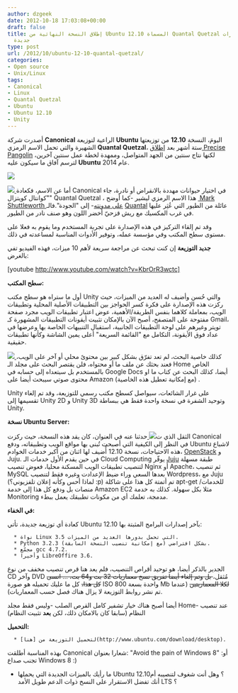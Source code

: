 ```yaml
---
author: dzgeek
date: 2012-10-18 17:03:08+00:00
draft: false
title: إطلاق النسخة النهائية من Ubuntu 12.10 المسماة Quantal Quetzal مُثقلة بميزات
  جديدة
type: post
url: /2012/10/ubuntu-12-10-quantal-quetzal/
categories:
- Open source
- Unix/Linux
tags:
- Canonical
- Linux
- Quantal Quetzal
- Ubuntu
- Ubuntu 12.10
- Unity
---
```


أصدرت شركة **Canonical** الراعية لتوزيعة **Ubuntu** اليومَ، النسخة **12.10** من توزيعتها الشهيرة والتي تحمل الاسم الرمزي **Quantal Quetzal**، ستة أشهر بعد [إطلاق Precise Pangolin](http://www.it-scoop.com/2012/04/ubuntu-12-04-precise-pangolin/) لكنها نتاج سنتين من الجهد المتواصل، وممهدة لخطة عمل سنتين آخرين، لترسم آفاق ما سيكون عليه **Ubuntu** عام 2014.

[![](http://www.it-scoop.com/wp-content/uploads/2012/10/ubuntu-pic-12.10.jpg)
](http://www.it-scoop.com/wp-content/uploads/2012/10/ubuntu-pic-12.10.jpg)

[![](http://www.it-scoop.com/wp-content/uploads/2012/10/Quetzal-150x150.jpg)
](http://www.it-scoop.com/wp-content/uploads/2012/10/Quetzal.jpg)أما عن الاسم، فكعادة Canonical في اختيار حيوانات مهددة بالانقراض أو نادرة، جاء "كوانتال كويتزال" Quantal Quetzal ، هذا الاسم الرمزي ليشير -كما أوضح [ Mark Shuttleworth على مدونته](http://www.markshuttleworth.com/archives/1121)- إلى "الجودة".فالـ [Quantal](http://en.wikipedia.org/wiki/Resplendent_Quetzal) عائلة من الطيور التي عُثِر عليها في غرب المكسيك مع ريش قزحيّ أخضر اللون وهو صنف نادر من الطيور.



وقد تم إلقاء التركيز في هذه الإصدارة على تجربة المستخدم وما يقوم به فعلا على مستوى سطح المكتب وفي مؤسسة عمله، وتوفير الأدوات المناسبة لمساعدته في ذلك.

**جديد التوزيعة** إن كنت تبحث عن مراجعة سريعة لأهم 10 ميزات، فهذه الفيديو تفي بالغرض:

<!-- more -->


[youtube http://www.youtube.com/watch?v=KbrOrR3wctc]


**سطح المكتب:**

أول ما ستراه هو سطح مكتب Unity والتي حُسن وأضيف له العديد من الميزات، حيث ركزت هذه الإصدارة على فكرة كسر الحواجز بين التطبيقات الأصلية المحلية وتطبيقات الويب، بمعاملة كلاهما بنفس الطريقة/الأهمية، عوض اعتبار تطبيقات الويب مجرد صفحة مفتوحة على المتصفح، أصبح الآن بالإمكان تثبيت أيقونات التطبيقات المشهورة كـ Gmail، تويتر وغيرهم على لوحة التطبيقات الجانبية، استقبال التنبيهات الخاصة بها وعرضها في عداد فوق الأيقونة، التكامل مع "القائمة السريعة" أعلى يمين الشاشة وكأنها تطبيقات حقيقية.

[![](http://www.it-scoop.com/wp-content/uploads/2012/10/ubuntu-twitter.jpg)
](http://www.it-scoop.com/wp-content/uploads/2012/10/ubuntu-twitter.jpg)كذلك خاصية البحث، لم تعد تفرّق بشكل كبير بين محتوىً محلي أو آخر على الويب، فعند بحثك عن ملف ما أو محتواه، فلن يقتصر البحث على مجلد الـ Home الخاص بالمستخدم بل سيتعداه إلى حسابه في Google Docs أيضا، كذلك البحث عن كتاب ما او محتوى صوتي سيبحث أيضا على Amazon (مع إمكانية تعطيل هذه الخاصية) .

Unity على غرار الشائعات، سيواصل كسطح مكتب رسمي للتوزيعة، وقد تم إلغاء تقسيمها إلى Unity 2D و Unity 3D وتوحيد الشفرة في نسخة واحدة فقط هي ببساطة Unity.

**نسخة Ubuntu Server:**

الثقل الذي ت[![](http://www.it-scoop.com/wp-content/uploads/2012/10/ubuntu-juju1.png)
](http://www.it-scoop.com/wp-content/uploads/2012/10/ubuntu-juju1.png)حدثنا عنه في العنوان، كان يقد هذه النسخة، حيث ركزت Canonical في النظر إلى الكيفية التي أصبحت تُبنى بها مواقع الويب وتطبيقاته، ودفع Ubuntu لاشباع هذه الاحتياجات، نسخة 12.10 أًضيف لها اثنان من أكبر خدمات الخوادم، [OpenStack](http://www.ubuntu.com/cloud/private-cloud/openstack) و Juju. في حين يقدم الأول خدمات الـ Cloud Computing يوفّر [Juju](https://juju.ubuntu.com/) طبقة مسهلة لتنصيب تطبيقات الويب المسكنة محليا، فعوض تنصيب Nginx أو Apache، ثم تنصيب MySQL بعدها السعي وراء ضيط الإعدادت وغيره فقط لتنصيب Wordpress، مع Juju (لماذا أحس وكأنه إعلان تلفزيوني؟ :p) تم أتمتة كل هذا على شاكلة apt-get للخدمات/منصات بل ودفع كل هذا إلى خدمة Amazon EC2 مثلا بكل سهولة. كذلك به خدمة Monitoring مدمجة، تعلمك أي من مكونات تطبيقك يعمل ببطء.

**في الخفاء:**

كعادة أي توزيعة جديدة، تأتي Ubuntu 12.10 بآخر إصدارات البرامج المثبتة بها:



	  * نواة Linux 3.5 التي تحمل بدورها العديد من الميزات.
	  * Python 3.2.3 بشكل افتراضي (مع إمكانية تنصيب النسخة السابقة).
	  * مجمّع gcc 4.7.2.
	  * وأخيرا LibreOffire 3.6.

الجدير بالذكر أيضا، هو توحيد أقراص التنصيب، فلم يعد هنا قرص تنصيب مخفف من نوع CD وآخر DVD مُثقل،<del> بل وتم إلغاء أيضا تفريق نسخ معماريات 32 بت و64 بت، ... انسى كل هذا،</del> كل ما عليك تحميله هو صورة ISO واحدة بسعة 800 Mb <del>لكلا المعماريتين</del> (عندما تم نشر روابط التوزيعة لا يزال هناك فصل حسب المعماريات).

أيضا أصبح هناك خيار تشفير كامل القرص الصلب -وليس فقط مجلد Home- عند تنصيب النظام (سابقا كان بالامكان ذلك، لكن **بعد** تثبيت النظام)

**التحميل:**



	  * لتحميل التوزيعة من [هنا](http://www.ubuntu.com/download/desktop).

بهذه المناسبة أطلقت Canonical شعارا بعنوان: "Avoid the pain of Windows 8" أو: تجنب صداع Windows 8 :)

- ما رأيك بالميزات الجديدة التي يحملها Ubuntu 12.10؟ وهل أنت شغوف لتنصيبه أم أنك تفضل الاستقرار على النسخ ذوات الدعم طويل الأمد LTS ؟
